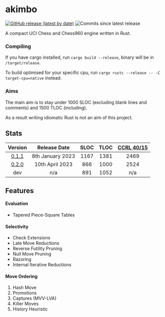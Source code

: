 # akimbo

[![GitHub release (latest by date)](https://img.shields.io/github/v/release/JacquesRW/akimbo?style=for-the-badge)](https://github.com/JacquesRW/akimbo/releases/latest)
![Commits since latest release](https://img.shields.io/github/commits-since/JacquesRW/akimbo/latest?style=for-the-badge)

A compact UCI Chess and Chess960 engine written in Rust.

### Compiling
If you have cargo installed, run `cargo build --release`, binary will be in `/target/release`.

To build optimised for your specific cpu, run `cargo rustc --release -- -C target-cpu=native` instead.

### Aims
The main aim is to stay under 1000 SLOC (excluding blank lines and comments) and 1500 TLOC (including).

As a result writing idiomatic Rust is not an aim of this project.

## Stats
|                           Version                                |     Release Date     | SLOC | TLOC | [CCRL 40/15](https://www.computerchess.org.uk/ccrl/4040/cgi/compare_engines.cgi?family=Akimbo) |
| :---------------------------------------------------------------:|:--------------------:|:----:|:----:|:-------------:|
| [0.1.1](https://github.com/JacquesRW/akimbo/releases/tag/v0.1.1) |    8th January 2023  | 1167 | 1381 |    2469       |
| [0.2.0](https://github.com/JacquesRW/akimbo/releases/tag/v0.2.0) |   10th   April 2023  |  866 | 1000 |    2524       |
|                             dev                                  |          n/a         |  891 | 1052 |     n/a       |

## Features

#### Evaluation
- Tapered Piece-Square Tables

#### Selectivity
- Check Extensions
- Late Move Reductions
- Reverse Futility Pruning
- Null Move Pruning
- Razoring
- Internal Iterative Reductions

#### Move Ordering
1. Hash Move
2. Promotions
3. Captures (MVV-LVA)
4. Killer Moves
5. History Heuristic
